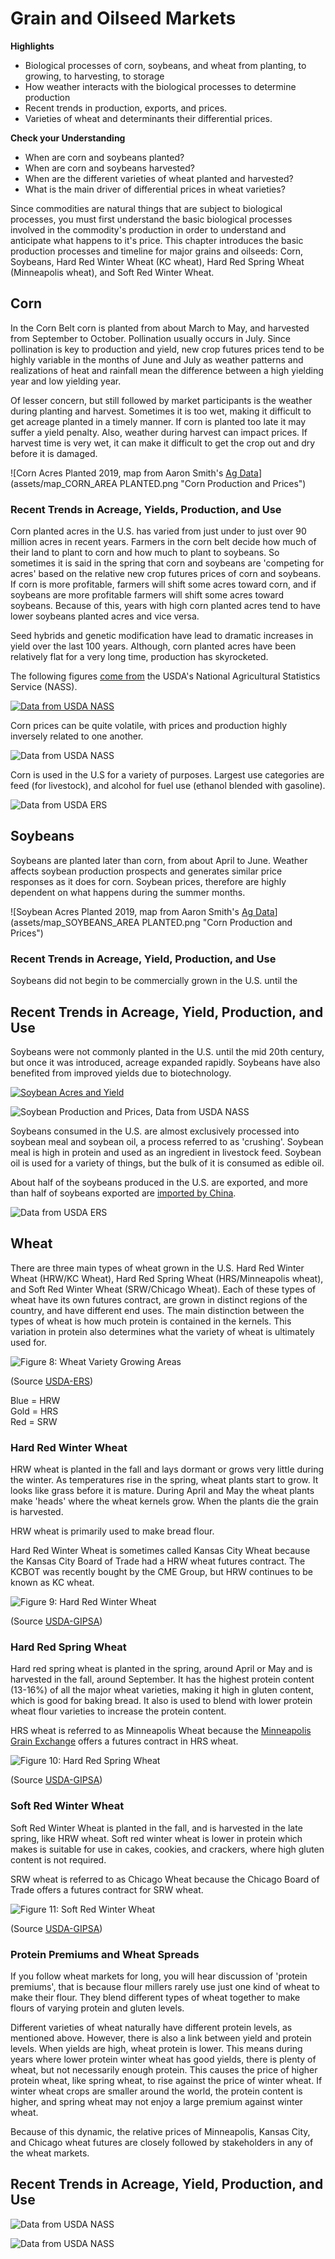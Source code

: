 # Grain and Oilseed Markets

**Highlights**

-   Biological processes of corn, soybeans, and wheat from planting, to growing, to harvesting, to storage
-   How weather interacts with the biological processes to determine production
-   Recent trends in production, exports, and prices.
-   Varieties of wheat and determinants their differential prices.

**Check your Understanding**

-   When are corn and soybeans planted?
-   When are corn and soybeans harvested?
-   When are the different varieties of wheat planted and harvested?
-   What is the main driver of differential prices in wheat varieties?

Since commodities are natural things that are subject to biological processes, you must first understand the basic biological processes involved in the commodity's production in order to understand and anticipate what happens to it's price. This chapter introduces the basic production processes and timeline for major grains and oilseeds: Corn, Soybeans, Hard Red Winter Wheat (KC wheat), Hard Red Spring Wheat (Minneapolis wheat), and Soft Red Winter Wheat.

## Corn

In the Corn Belt corn is planted from about March to May, and harvested from September to October. Pollination usually occurs in July. Since pollination is key to production and yield, new crop futures prices tend to be highly variable in the months of June and July as weather patterns and realizations of heat and rainfall mean the difference between a high yielding year and low yielding year.

Of lesser concern, but still followed by market participants is the weather during planting and harvest. Sometimes it is too wet, making it difficult to get acreage planted in a timely manner. If corn is planted too late it may suffer a yield penalty. Also, weather during harvest can impact prices. If harvest time is very wet, it can make it difficult to get the crop out and dry before it is damaged.


![Corn Acres Planted 2019, map from Aaron Smith's [Ag Data](https://asmith.ucdavis.edu/data/us-crops)](assets/map_CORN_AREA PLANTED.png "Corn Production and Prices")

### Recent Trends in Acreage, Yields, Production, and Use

Corn planted acres in the U.S. has varied from just under to just over 90 million acres in recent years. Farmers in the corn belt decide how much of their land to plant to corn and how much to plant to soybeans. So sometimes it is said in the spring that corn and soybeans are 'competing for acres' based on the relative new crop futures prices of corn and soybeans. If corn is more profitable, farmers will shift some acres toward corn, and if soybeans are more profitable farmers will shift some acres toward soybeans. Because of this, years with high corn planted acres tend to have lower soybeans planted acres and vice versa.

Seed hybrids and genetic modification have lead to dramatic increases in yield over the last 100 years. Although, corn planted acres have been relatively flat for a very long time, production has skyrocketed.

The following figures [come from](http://www.ers.usda.gov/topics/crops/corn/background.aspx) the USDA's National Agricultural Statistics Service (NASS).

[![Data from USDA NASS](assets/PrimerforGrain_CornAcandY.png "Data from USDA NASS")](https://quickstats.nass.usda.gov/)

Corn prices can be quite volatile, with prices and production highly inversely related to one another.

![Data from USDA NASS](assets/PrimerforGrain_CornProdand$.png "Corn Production and Prices")

Corn is used in the U.S for a variety of purposes. Largest use categories are feed (for livestock), and alcohol for fuel use (ethanol blended with gasoline).

![Data from USDA ERS](assets/PrimerforGrain_CornUse.png "Data from USDA ERS")

## Soybeans

Soybeans are planted later than corn, from about April to June. Weather affects soybean production prospects and generates similar price responses as it does for corn. Soybean prices, therefore are highly dependent on what happens during the summer months.

![Soybean Acres Planted 2019, map from Aaron Smith's [Ag Data](https://asmith.ucdavis.edu/data/us-crops)](assets/map_SOYBEANS_AREA PLANTED.png "Corn Production and Prices")

### Recent Trends in Acreage, Yield, Production, and Use

Soybeans did not begin to be commercially grown in the U.S. until the

## Recent Trends in Acreage, Yield, Production, and Use

Soybeans were not commonly planted in the U.S. until the mid 20th century, but once it was introduced, acreage expanded rapidly. Soybeans have also benefited from improved yields due to biotechnology.

[![Soybean Acres and Yield](assets/PrimerforGrain_SoyAcandY.png)](Soybean%20Acres%20and%20Yield,%20Data%20from%20USDA%20NASS)

![Soybean Production and Prices, Data from USDA NASS](assets/PrimerforGrain_SoyProdand$.png "Soybean Production and Prices")

Soybeans consumed in the U.S. are almost exclusively processed into soybean meal and soybean oil, a process referred to as 'crushing'. Soybean meal is high in protein and used as an ingredient in livestock feed. Soybean oil is used for a variety of things, but the bulk of it is consumed as edible oil.

About half of the soybeans produced in the U.S. are exported, and more than half of soybeans exported are [imported by China](http://farmdocdaily.illinois.edu/2015/03/footprint-of-chinese-demand-for-us-soybeans.html).

![Data from USDA ERS](assets/PrimerforGrain_SoyUse.png "Data from USDA ERS")

## Wheat

There are three main types of wheat grown in the U.S. Hard Red Winter Wheat (HRW/KC Wheat), Hard Red Spring Wheat (HRS/Minneapolis wheat), and Soft Red Winter Wheat (SRW/Chicago Wheat). Each of these types of wheat have its own futures contract, are grown in distinct regions of the country, and have different end uses. The main distinction between the types of wheat is how much protein is contained in the kernels. This variation in protein also determines what the variety of wheat is ultimately used for.

![Figure 8: Wheat Variety Growing Areas](images/Wheat-Growing-Areas.png)

(Source [USDA-ERS](https://wayback.archive-it.org/5923/20120310141642/http://ers.usda.gov/Briefing/Wheat/maps.htm))

Blue = HRW\
Gold = HRS\
Red = SRW

### Hard Red Winter Wheat

HRW wheat is planted in the fall and lays dormant or grows very little during the winter. As temperatures rise in the spring, wheat plants start to grow. It looks like grass before it is mature. During April and May the wheat plants make 'heads' where the wheat kernels grow. When the plants die the grain is harvested.

HRW wheat is primarily used to make bread flour.

Hard Red Winter Wheat is sometimes called Kansas City Wheat because the Kansas City Board of Trade had a HRW wheat futures contract. The KCBOT was recently bought by the CME Group, but HRW continues to be known as KC wheat.

![Figure 9: Hard Red Winter Wheat](images/HRW-Wheat.jpg)

(Source [USDA-GIPSA](https://www.gipsa.usda.gov/fgis/commgallery/gr_hrw.aspx))

### Hard Red Spring Wheat

Hard red spring wheat is planted in the spring, around April or May and is harvested in the fall, around September. It has the highest protein content (13-16%) of all the major wheat varieties, making it high in gluten content, which is good for baking bread. It also is used to blend with lower protein wheat flour varieties to increase the protein content.

HRS wheat is referred to as Minneapolis Wheat because the [Minneapolis Grain Exchange](http://www.mgex.com/) offers a futures contract in HRS wheat.

![Figure 10: Hard Red Spring Wheat](images/HRS-Wheat.jpg)

(Source [USDA-GIPSA](https://www.gipsa.usda.gov/fgis/commgallery/gr_hrs.aspx))

### Soft Red Winter Wheat

Soft Red Winter Wheat is planted in the fall, and is harvested in the late spring, like HRW wheat. Soft red winter wheat is lower in protein which makes is suitable for use in cakes, cookies, and crackers, where high gluten content is not required.

SRW wheat is referred to as Chicago Wheat because the Chicago Board of Trade offers a futures contract for SRW wheat.

![Figure 11: Soft Red Winter Wheat](images/SRW-Wheat.jpg)

(Source [USDA-GIPSA](https://www.gipsa.usda.gov/fgis/commgallery/gr_srw.aspx))

### Protein Premiums and Wheat Spreads

If you follow wheat markets for long, you will hear discussion of 'protein premiums', that is because flour millers rarely use just one kind of wheat to make their flour. They blend different types of wheat together to make flours of varying protein and gluten levels.

Different varieties of wheat naturally have different protein levels, as mentioned above. However, there is also a link between yield and protein levels. When yields are high, wheat protein is lower. This means during years where lower protein winter wheat has good yields, there is plenty of wheat, but not necessarily enough protein. This causes the price of higher protein wheat, like spring wheat, to rise against the price of winter wheat. If winter wheat crops are smaller around the world, the protein content is higher, and spring wheat may not enjoy a large premium against winter wheat.

Because of this dynamic, the relative prices of Minneapolis, Kansas City, and Chicago wheat futures are closely followed by stakeholders in any of the wheat markets.

## Recent Trends in Acreage, Yield, Production, and Use

![Data from USDA NASS](assets/PrimerforGrain_WheatAcandY.png "Data from USDA NASS")

![Data from USDA NASS](assets/PrimerforGrain_WheatProdand$.png "Data from USDA NASS")
